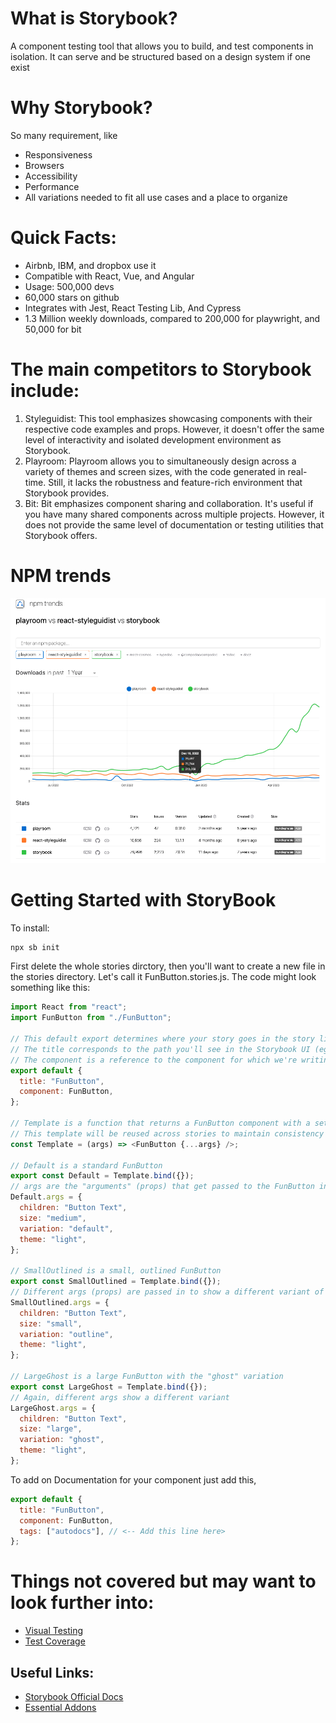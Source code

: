 # What is Storybook?

A component testing tool that allows you to build, and test components in isolation. It can serve and be structured based on a design system if one exist

# Why Storybook?

So many requirement, like

- Responsiveness
- Browsers
- Accessibility
- Performance
- All variations needed to fit all use cases and a place to organize

# Quick Facts:

- Airbnb, IBM, and dropbox use it
- Compatible with React, Vue, and Angular
- Usage: 500,000 devs
- 60,000 stars on github
- Integrates with Jest, React Testing Lib, And Cypress
- 1.3 Million weekly downloads, compared to 200,000 for playwright, and 50,000 for bit

# The main competitors to Storybook include:

1. Styleguidist: This tool emphasizes showcasing components with their respective code examples and props. However, it doesn't offer the same level of interactivity and isolated development environment as Storybook.
2. Playroom: Playroom allows you to simultaneously design across a variety of themes and screen sizes, with the code generated in real-time. Still, it lacks the robustness and feature-rich environment that Storybook provides.
3. Bit: Bit emphasizes component sharing and collaboration. It's useful if you have many shared components across multiple projects. However, it does not provide the same level of documentation or testing utilities that Storybook offers.

# NPM trends

<img src='./numbers.png' />

# Getting Started with StoryBook

To install:

```js
npx sb init
```

First delete the whole stories dirctory, then you'll want to create a new file in the stories directory.
Let's call it FunButton.stories.js. The code might look something like this:

```js
import React from "react";
import FunButton from "./FunButton";

// This default export determines where your story goes in the story list
// The title corresponds to the path you'll see in the Storybook UI (eg: "FunButton")
// The component is a reference to the component for which we're writing stories
export default {
  title: "FunButton",
  component: FunButton,
};

// Template is a function that returns a FunButton component with a set of props
// This template will be reused across stories to maintain consistency
const Template = (args) => <FunButton {...args} />;

// Default is a standard FunButton
export const Default = Template.bind({});
// args are the "arguments" (props) that get passed to the FunButton in the Default story
Default.args = {
  children: "Button Text",
  size: "medium",
  variation: "default",
  theme: "light",
};

// SmallOutlined is a small, outlined FunButton
export const SmallOutlined = Template.bind({});
// Different args (props) are passed in to show a different variant of the FunButton
SmallOutlined.args = {
  children: "Button Text",
  size: "small",
  variation: "outline",
  theme: "light",
};

// LargeGhost is a large FunButton with the "ghost" variation
export const LargeGhost = Template.bind({});
// Again, different args show a different variant
LargeGhost.args = {
  children: "Button Text",
  size: "large",
  variation: "ghost",
  theme: "light",
};
```

To add on Documentation for your component just add this,

```js
export default {
  title: "FunButton",
  component: FunButton,
  tags: ["autodocs"], // <-- Add this line here>
};
```

<!-- // bug below is not needed update to use autoDocs: tag -->

# Things not covered but may want to look further into:

- [Visual Testing](https://storybook.js.org/docs/react/writing-tests/visual-testing)
- [Test Coverage](https://storybook.js.org/docs/react/writing-tests/test-coverage)

## Useful Links:

- [Storybook Official Docs](https://storybook.js.org/)
- [Essential Addons](https://storybook.js.org/docs/react/essentials/introduction)

<!-- // bug mention chatGPT strengths and weaknesses -->
